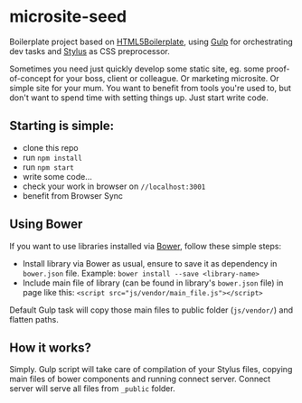 # microsite-seed

Boilerplate project based on [HTML5Boilerplate](http://html5boilerplate.com/), using [Gulp](http://gulpjs.com/) for orchestrating dev tasks and [Stylus](http://stylus-lang.com/) as CSS preprocessor.

Sometimes you need just quickly develop some static site, eg. some proof-of-concept for your boss, client or colleague. Or marketing microsite. Or simple site for your mum. You want to benefit from tools you're used to, but don't want to spend time with setting things up. Just start write code.

## Starting is simple:
- clone this repo
- run `npm install`
- run `npm start`
- write some code...
- check your work in browser on `//localhost:3001`
- benefit from Browser Sync

## Using Bower

If you want to use libraries installed via [Bower](http://bower.io/), follow these simple steps:

- Install library via Bower as usual, ensure to save it as dependency in `bower.json` file. Example: `bower install --save <library-name>`
- Include main file of library (can be found in library's `bower.json` file) in page like this: `<script src="js/vendor/main_file.js"></script>`

Default Gulp task will copy those main files to public folder (`js/vendor/`) and flatten paths.

## How it works?

Simply. Gulp script will take care of compilation of your Stylus files, copying main files of bower components and running connect server. Connect server will serve all files from `_public` folder.